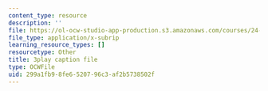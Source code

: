 ```yaml
---
content_type: resource
description: ''
file: https://ol-ocw-studio-app-production.s3.amazonaws.com/courses/24-908-creole-language-and-caribbean-identities-spring-2017/299a1fb98fe6520796c3af2b5738502f_T8IjB94ka2g.vtt
file_type: application/x-subrip
learning_resource_types: []
resourcetype: Other
title: 3play caption file
type: OCWFile
uid: 299a1fb9-8fe6-5207-96c3-af2b5738502f
---
```

